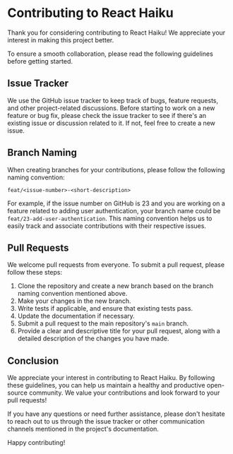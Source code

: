 # Contributing to React Haiku

Thank you for considering contributing to React Haiku! We appreciate your interest in making this project better.

To ensure a smooth collaboration, please read the following guidelines before getting started.

## Issue Tracker

We use the GitHub issue tracker to keep track of bugs, feature requests, and other project-related discussions. Before starting to work on a new feature or bug fix, please check the issue tracker to see if there's an existing issue or discussion related to it. If not, feel free to create a new issue.

## Branch Naming

When creating branches for your contributions, please follow the following naming convention:

`feat/<issue-number>-<short-description>`

For example, if the issue number on GitHub is 23 and you are working on a feature related to adding user authentication, your branch name could be `feat/23-add-user-authentication`. This naming convention helps us to easily track and associate contributions with their respective issues.

## Pull Requests

We welcome pull requests from everyone. To submit a pull request, please follow these steps:

1. Clone the repository and create a new branch based on the branch naming convention mentioned above.
2. Make your changes in the new branch.
3. Write tests if applicable, and ensure that existing tests pass.
4. Update the documentation if necessary.
5. Submit a pull request to the main repository's `main` branch.
6. Provide a clear and descriptive title for your pull request, along with a detailed description of the changes you have made.

## Conclusion

We appreciate your interest in contributing to React Haiku. By following these guidelines, you can help us maintain a healthy and productive open-source community. We value your contributions and look forward to your pull requests!

If you have any questions or need further assistance, please don't hesitate to reach out to us through the issue tracker or other communication channels mentioned in the project's documentation.

Happy contributing!
